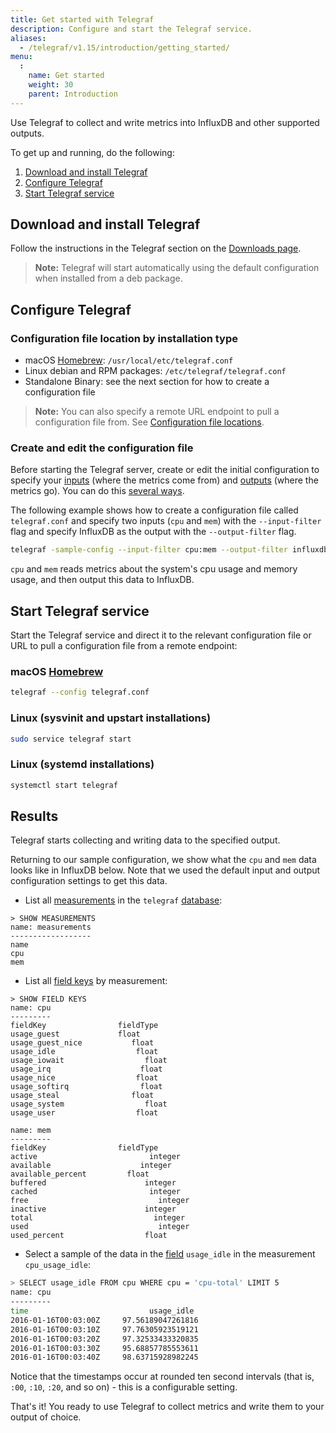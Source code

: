 ```yaml
---
title: Get started with Telegraf
description: Configure and start the Telegraf service.
aliases:
  - /telegraf/v1.15/introduction/getting_started/
menu:
  :
    name: Get started
    weight: 30
    parent: Introduction
---
```


Use Telegraf to collect and write metrics into InfluxDB and other supported outputs.

To get up and running, do the following:

1. [Download and install Telegraf](#download-and-install-telegraf)
2. [Configure Telegraf](#configure-telegraf)
3. [Start Telegraf service](#start-telegraf-service)

## Download and install Telegraf

Follow the instructions in the Telegraf section on the [Downloads page](https://influxdata.com/downloads/).

> **Note:** Telegraf will start automatically using the default configuration when installed from a deb package.

## Configure Telegraf

### Configuration file location by installation type

* macOS [Homebrew](http://brew.sh/): `/usr/local/etc/telegraf.conf`
* Linux debian and RPM packages: `/etc/telegraf/telegraf.conf`
* Standalone Binary: see the next section for how to create a configuration file

> **Note:** You can also specify a remote URL endpoint to pull a configuration file from. See [Configuration file locations](/telegraf/v1.15/administration/configuration/#configuration-file-locations).

### Create and edit the configuration file

Before starting the Telegraf server, create or edit the initial configuration to specify your [inputs](/telegraf/v1.15/plugins/inputs/) (where the metrics come from) and [outputs](/telegraf/v1.15/plugins/outputs/) (where the metrics go). You can do this [several ways](/telegraf/v1.15/administration/configuration/).

The following example shows how to create a configuration file called `telegraf.conf` and specify two inputs (`cpu` and `mem`) with the `--input-filter` flag and specify InfluxDB as the output with the `--output-filter` flag.

```bash
telegraf -sample-config --input-filter cpu:mem --output-filter influxdb > telegraf.conf
```

`cpu` and `mem` reads metrics about the system's cpu usage and memory usage, and then output this data to InfluxDB.

## Start Telegraf service

Start the Telegraf service and direct it to the relevant configuration file or URL to pull a configuration file from a remote endpoint:

### macOS [Homebrew](http://brew.sh/)
```bash
telegraf --config telegraf.conf
```

### Linux (sysvinit and upstart installations)
```bash
sudo service telegraf start
```

### Linux (systemd installations)
```bash
systemctl start telegraf
```

## Results

Telegraf starts collecting and writing data to the specified output.

Returning to our sample configuration, we show what the `cpu` and `mem` data looks like in InfluxDB below.
Note that we used the default input and output configuration settings to get this data.

* List all [measurements](/influxdb/v1.4/concepts/glossary/#measurement) in the `telegraf` [database](/influxdb/v1.4/concepts/glossary/#database):

```
> SHOW MEASUREMENTS
name: measurements
------------------
name
cpu
mem
```

* List all [field keys](/influxdb/v1.4/concepts/glossary/#field-key) by measurement:

```
> SHOW FIELD KEYS
name: cpu
---------
fieldKey                fieldType
usage_guest             float
usage_guest_nice	       float
usage_idle		            float
usage_iowait		          float
usage_irq		             float
usage_nice		            float
usage_softirq		         float
usage_steal		           float
usage_system		          float
usage_user		            float

name: mem
---------
fieldKey                fieldType
active			               integer
available		             integer
available_percent	      float
buffered		              integer
cached			               integer
free			                 integer
inactive		              integer
total			                integer
used			                 integer
used_percent		          float
```

* Select a sample of the data in the [field](/influxdb/v1.4/concepts/glossary/#field) `usage_idle` in the measurement `cpu_usage_idle`:

```bash
> SELECT usage_idle FROM cpu WHERE cpu = 'cpu-total' LIMIT 5
name: cpu
---------
time			               usage_idle
2016-01-16T00:03:00Z	 97.56189047261816
2016-01-16T00:03:10Z	 97.76305923519121
2016-01-16T00:03:20Z	 97.32533433320835
2016-01-16T00:03:30Z	 95.68857785553611
2016-01-16T00:03:40Z	 98.63715928982245
```

Notice that the timestamps occur at rounded ten second intervals (that is, `:00`, `:10`, `:20`, and so on) - this is a configurable setting.

That's it! You ready to use Telegraf to collect metrics and write them to your output of choice.
